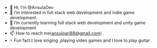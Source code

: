 - 👋 Hi, I’m @AnsulaDev
- 👀 I’m interested in full stack web development and indie game development.
- 🌱 I’m currently learning  full stack web development and unity game development
- 📫 How to reach me(ansuloari88@gmail.com) .
- ⚡ Fun fact:I love singing ,playing video games and I love to play guitar .

<!---
AnsulaDev/AnsulaDev is a ✨ special ✨ repository because its `README.md` (this file) appears on your GitHub profile.
You can click the Preview link to take a look at your changes.
--->
